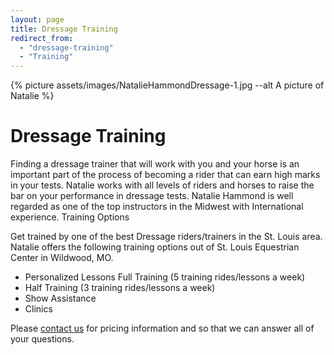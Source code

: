 ```yaml
---
layout: page
title: Dressage Training
redirect_from: 
  - "dressage-training"
  - "Training"
---
```


{% picture assets/images/NatalieHammondDressage-1.jpg --alt A picture of Natalie %}


# Dressage Training

Finding a dressage trainer that will work with you and your horse is an important part of the process of becoming a rider that can earn high marks in your tests. Natalie works with all levels of riders and horses to raise the bar on your performance in dressage tests. Natalie Hammond is well regarded as one of the top instructors in the Midwest with International experience.
Training Options

Get trained by one of the best Dressage riders/trainers in the St. Louis area. Natalie offers the following training options out of St. Louis Equestrian Center in Wildwood, MO.

* Personalized Lessons Full Training (5 training rides/lessons a week)
* Half Training (3 training rides/lessons a week)
* Show Assistance
* Clinics

Please [contact us](/contact) for pricing information and so that we can answer all of your questions.
